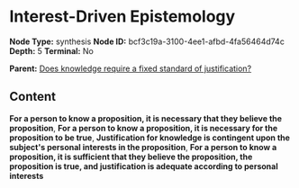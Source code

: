 # Interest-Driven Epistemology

**Node Type:** synthesis
**Node ID:** bcf3c19a-3100-4ee1-afbd-4fa56464d74c
**Depth:** 5
**Terminal:** No

**Parent:** [Does knowledge require a fixed standard of justification?](does-knowledge-require-a-fixed-standard-of-justification-antithesis-03c5fb8b-d9f0-4368-bee0-aad1353f0613.md)

## Content

**For a person to know a proposition, it is necessary that they believe the proposition**, **For a person to know a proposition, it is necessary for the proposition to be true**, **Justification for knowledge is contingent upon the subject's personal interests in the proposition**, **For a person to know a proposition, it is sufficient that they believe the proposition, the proposition is true, and justification is adequate according to personal interests**
